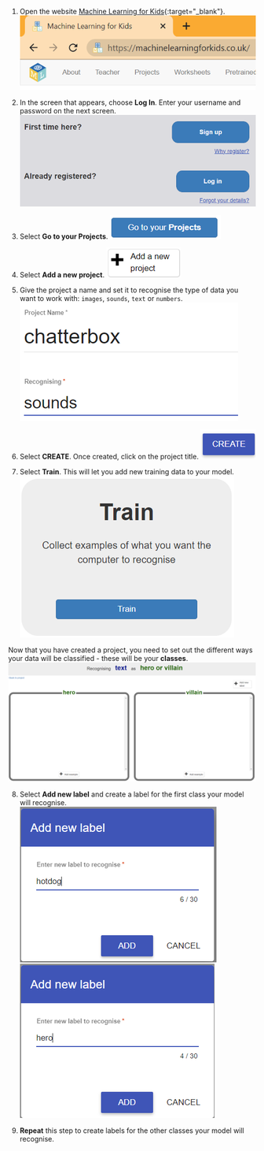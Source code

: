 1. Open the website [Machine Learning for Kids](https://machinelearningforkids.co.uk/#!/login){:target="_blank"}.
![](images/ml4kids_URL.png)


2. In the screen that appears, choose **Log In**. Enter your username and password on the next screen.
![A picture of the blue log in button](images/singup_login.png)


3. Select **Go to your Projects**.
![Image of the blue go to your projects button on machine learning for kids](images/go2projects.png)


4. Select **Add a new project**.
![Image of a grey button which reads 'Go to your projects'](images/add_new_project.png)


5. Give the project a name and set it to recognise the type of data you want to work with: `images`, `sounds`, `text` or `numbers`.
![](images/name_project.png)


6. Select **CREATE**. Once created, click on the project title.
![](images/create_button.png)


7. Select **Train**. This will let you add new training data to your model.
![image showing a big blue button reading 'Train'](images/train.png)


Now that you have created a project, you need to set out the different ways your data will be classified - these will be your **classes**.
![](images/text_model.png)


8. Select **Add new label** and create a label for the first class your model will recognise.
![](images/add_hotdog.png)
![](images/add_hero.png)

9. **Repeat** this step to create labels for the other classes your model will recognise.

